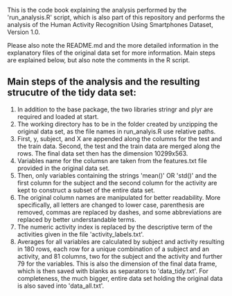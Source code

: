 This is the code book explaining the analysis performed by the 'run_analysis.R' script, which is also part of this repository and performs the analysis of the
Human Activity Recognition Using Smartphones Dataset, Version 1.0.

Please also note the README.md and the more detailed information in the explanatory files of the original data set for more information.
Main steps are explained below, but also note the comments in the R script.

## Main steps of the analysis and the resulting strucutre of the tidy data set:

1. In addition to the base package, the two libraries stringr and plyr are required and loaded at start.
2. The working directory has to be in the folder created by unzipping the original data set, as the 
file names in run_analyis.R use relative paths.
3. First, y, subject, and X are appended along the columns for the test and the train data. Second, the test and the train data are merged
 along the rows. The final data set then has the dimension 10299x563.
4. Variables name for the columsn are taken from the features.txt file provided in the original data set. 
5. Then, only variables containing the strings 'mean()' OR 'std()' and the first column for the subject and the second column for the activity are kept to construct a subset of the entire data set.
6. The original column names are manipulated for better readability. 
More specifically, all letters are changed to lower case, parenthesis are removed, commas are replaced by dashes, and some abbreviations are replaced by better understandable terms.
7. The numeric activity index is replaced by the descriptive term of the activities given in the file 'activity_labels.txt'.
8. Averages for all variables are calculated by subject and activity resulting in 180 rows, each row for a unique combination of a subject and an activity, and 81 columns, two for the subject and the activity and further 79 for the variables. This is also the dimension of the final data frame, which is then saved with blanks as separators to 'data_tidy.txt'. 
For completeness, the much bigger, entire data set holding the original data is also saved into 'data_all.txt'.         

